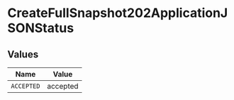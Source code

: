 # CreateFullSnapshot202ApplicationJSONStatus


## Values

| Name       | Value      |
| ---------- | ---------- |
| `ACCEPTED` | accepted   |